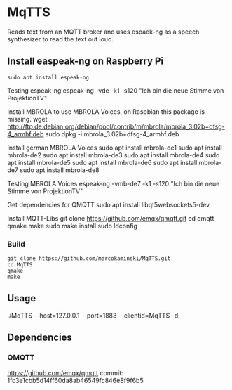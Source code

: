 # MqTTS

Reads text from an MQTT broker and uses espaek-ng as a speech synthesizer to read the text out loud.

## Install easpeak-ng on Raspberry Pi ##
    sudo apt install espeak-ng

Testing espeak-ng
    espeak-ng -vde -k1 -s120 "Ich bin die neue Stimme von ProjektionTV"

Install MBROLA to use MBROLA Voices, on Raspbian this package is missing.
    wget http://ftp.de.debian.org/debian/pool/contrib/m/mbrola/mbrola_3.02b+dfsg-4_armhf.deb
    sudo dpkg -i mbrola_3.02b+dfsg-4_armhf.deb

Install german MBROLA Voices
    sudo apt install mbrola-de1
    sudo apt install mbrola-de2
    sudo apt install mbrola-de3
    sudo apt install mbrola-de4
    sudo apt install mbrola-de5
    sudo apt install mbrola-de6
    sudo apt install mbrola-de7
    sudo apt install mbrola-de8

Testing MBROLA Voices
    espeak-ng -vmb-de7 -k1 -s120 "Ich bin die neue Stimme von ProjektionTV"

Get dependencies for QMQTT
    sudo apt install libqt5websockets5-dev

Install MQTT-Libs
    git clone https://github.com/emqx/qmqtt.git
    cd qmqtt
    qmake
    make
    sudo make install
    sudo ldconfig

### Build ###
    git clone https://github.com/marcokaminski/MqTTS.git
    cd MqTTS
    qmake
    make

## Usage ##
./MqTTS --host=127.0.0.1 --port=1883 --clientid=MqTTS -d

## Dependencies ##

### QMQTT ###
https://github.com/emqx/qmqtt
commit: 1fc3e1cbb5d14ff60da8ab46549fc846e8f9f6b5
